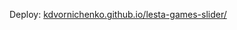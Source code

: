 Deploy: [kdvornichenko.github.io/lesta-games-slider/](https://kdvornichenko.github.io/lesta-games-slider/)
